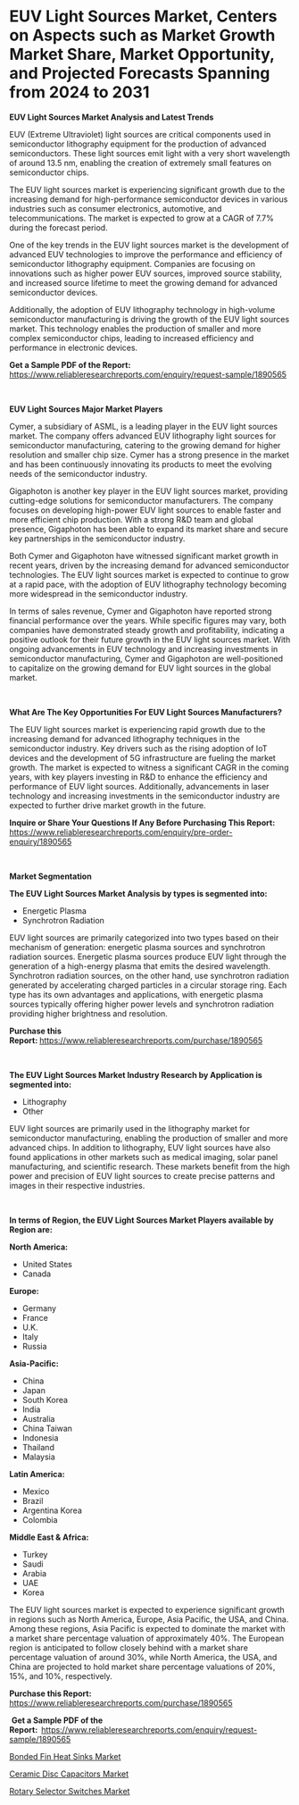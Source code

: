 <p><h1>EUV Light Sources Market, Centers on Aspects such as Market Growth Market Share, Market Opportunity, and Projected Forecasts Spanning from 2024 to 2031</h1></p><p><strong>EUV Light Sources Market Analysis and Latest Trends</strong></p>
<p><p>EUV (Extreme Ultraviolet) light sources are critical components used in semiconductor lithography equipment for the production of advanced semiconductors. These light sources emit light with a very short wavelength of around 13.5 nm, enabling the creation of extremely small features on semiconductor chips.</p><p>The EUV light sources market is experiencing significant growth due to the increasing demand for high-performance semiconductor devices in various industries such as consumer electronics, automotive, and telecommunications. The market is expected to grow at a CAGR of 7.7% during the forecast period.</p><p>One of the key trends in the EUV light sources market is the development of advanced EUV technologies to improve the performance and efficiency of semiconductor lithography equipment. Companies are focusing on innovations such as higher power EUV sources, improved source stability, and increased source lifetime to meet the growing demand for advanced semiconductor devices.</p><p>Additionally, the adoption of EUV lithography technology in high-volume semiconductor manufacturing is driving the growth of the EUV light sources market. This technology enables the production of smaller and more complex semiconductor chips, leading to increased efficiency and performance in electronic devices.</p></p>
<p><strong>Get a Sample PDF of the Report:&nbsp;</strong> <a href="https://www.reliableresearchreports.com/enquiry/request-sample/1890565">https://www.reliableresearchreports.com/enquiry/request-sample/1890565</a></p>
<p>&nbsp;</p>
<p><strong>EUV Light Sources Major Market Players</strong></p>
<p><p>Cymer, a subsidiary of ASML, is a leading player in the EUV light sources market. The company offers advanced EUV lithography light sources for semiconductor manufacturing, catering to the growing demand for higher resolution and smaller chip size. Cymer has a strong presence in the market and has been continuously innovating its products to meet the evolving needs of the semiconductor industry. </p><p>Gigaphoton is another key player in the EUV light sources market, providing cutting-edge solutions for semiconductor manufacturers. The company focuses on developing high-power EUV light sources to enable faster and more efficient chip production. With a strong R&D team and global presence, Gigaphoton has been able to expand its market share and secure key partnerships in the semiconductor industry.</p><p>Both Cymer and Gigaphoton have witnessed significant market growth in recent years, driven by the increasing demand for advanced semiconductor technologies. The EUV light sources market is expected to continue to grow at a rapid pace, with the adoption of EUV lithography technology becoming more widespread in the semiconductor industry.</p><p>In terms of sales revenue, Cymer and Gigaphoton have reported strong financial performance over the years. While specific figures may vary, both companies have demonstrated steady growth and profitability, indicating a positive outlook for their future growth in the EUV light sources market. With ongoing advancements in EUV technology and increasing investments in semiconductor manufacturing, Cymer and Gigaphoton are well-positioned to capitalize on the growing demand for EUV light sources in the global market.</p></p>
<p>&nbsp;</p>
<p><strong>What Are The Key Opportunities For EUV Light Sources Manufacturers?</strong></p>
<p><p>The EUV light sources market is experiencing rapid growth due to the increasing demand for advanced lithography techniques in the semiconductor industry. Key drivers such as the rising adoption of IoT devices and the development of 5G infrastructure are fueling the market growth. The market is expected to witness a significant CAGR in the coming years, with key players investing in R&D to enhance the efficiency and performance of EUV light sources. Additionally, advancements in laser technology and increasing investments in the semiconductor industry are expected to further drive market growth in the future.</p></p>
<p><strong>Inquire or Share Your Questions If Any Before Purchasing This Report:</strong> <a href="https://www.reliableresearchreports.com/enquiry/pre-order-enquiry/1890565">https://www.reliableresearchreports.com/enquiry/pre-order-enquiry/1890565</a></p>
<p>&nbsp;</p>
<p><strong>Market Segmentation</strong></p>
<p><strong>The EUV Light Sources Market Analysis by types is segmented into:</strong></p>
<p><ul><li>Energetic Plasma</li><li>Synchrotron Radiation</li></ul></p>
<p><p>EUV light sources are primarily categorized into two types based on their mechanism of generation: energetic plasma sources and synchrotron radiation sources. Energetic plasma sources produce EUV light through the generation of a high-energy plasma that emits the desired wavelength. Synchrotron radiation sources, on the other hand, use synchrotron radiation generated by accelerating charged particles in a circular storage ring. Each type has its own advantages and applications, with energetic plasma sources typically offering higher power levels and synchrotron radiation providing higher brightness and resolution.</p></p>
<p><strong>Purchase this Report:&nbsp;</strong><a href="https://www.reliableresearchreports.com/purchase/1890565">https://www.reliableresearchreports.com/purchase/1890565</a></p>
<p>&nbsp;</p>
<p><strong>The EUV Light Sources Market Industry Research by Application is segmented into:</strong></p>
<p><ul><li>Lithography</li><li>Other</li></ul></p>
<p><p>EUV light sources are primarily used in the lithography market for semiconductor manufacturing, enabling the production of smaller and more advanced chips. In addition to lithography, EUV light sources have also found applications in other markets such as medical imaging, solar panel manufacturing, and scientific research. These markets benefit from the high power and precision of EUV light sources to create precise patterns and images in their respective industries.</p></p>
<p>&nbsp;</p>
<p><strong>In terms of Region, the EUV Light Sources Market Players available by Region are:</strong></p>
<p>
    <p> <strong> North America: </strong>
        <ul>
            <li>United States</li>
            <li>Canada</li>
        </ul>
        </p> 
    <p> <strong> Europe: </strong>
        <ul>
            <li>Germany</li>
            <li>France</li>
            <li>U.K.</li>
            <li>Italy</li>
            <li>Russia</li>
        </ul>
        </p> 
    <p> <strong> Asia-Pacific: </strong>
        <ul>
            <li>China</li>
            <li>Japan</li>
            <li>South Korea</li>
            <li>India</li>
            <li>Australia</li>
            <li>China Taiwan</li>
            <li>Indonesia</li>
            <li>Thailand</li>
            <li>Malaysia</li>
        </ul>
        </p> 
    <p> <strong> Latin America: </strong>
        <ul>
            <li>Mexico</li>
            <li>Brazil</li>
            <li>Argentina Korea</li>
            <li>Colombia</li>
        </ul>
        </p> 
    <p> <strong> Middle East & Africa: </strong>
        <ul>
            <li>Turkey</li>
            <li>Saudi</li>
            <li>Arabia</li>
            <li>UAE</li>
            <li>Korea</li>
        </ul>
    </p>
    </p>
<p><p>The EUV light sources market is expected to experience significant growth in regions such as North America, Europe, Asia Pacific, the USA, and China. Among these regions, Asia Pacific is expected to dominate the market with a market share percentage valuation of approximately 40%. The European region is anticipated to follow closely behind with a market share percentage valuation of around 30%, while North America, the USA, and China are projected to hold market share percentage valuations of 20%, 15%, and 10%, respectively.</p></p>
<p><strong>Purchase this Report: </strong><a href="https://www.reliableresearchreports.com/purchase/1890565">https://www.reliableresearchreports.com/purchase/1890565</a></p>
<p>&nbsp;<strong>Get a Sample PDF of the Report:&nbsp;&nbsp;</strong><a href="https://www.reliableresearchreports.com/enquiry/request-sample/1890565">https://www.reliableresearchreports.com/enquiry/request-sample/1890565</a></p>
<p><strong></strong></p>
<p><p><a href="https://github.com/khayangel/Market-Research-Report-List-2/blob/main/bonded-fin-heat-sinks-market.md">Bonded Fin Heat Sinks Market</a></p><p><a href="https://github.com/eeaveuhhh/Market-Research-Report-List-2/blob/main/ceramic-disc-capacitors-market.md">Ceramic Disc Capacitors Market</a></p><p><a href="https://github.com/YashRP12/Market-Research-Report-List-3/blob/main/rotary-selector-switches-market.md">Rotary Selector Switches Market</a></p></p>